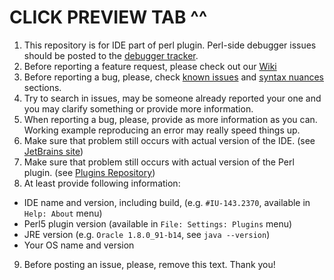# CLICK PREVIEW TAB ^^
1. This repository is for IDE part of perl plugin. Perl-side debugger issues should be posted to the [debugger tracker](https://github.com/hurricup/Perl5-IDEA-Debugger/issues).
2. Before reporting a feature request, please check out our [Wiki](https://github.com/hurricup/Perl5-IDEA/wiki)
3. Before reporting a bug, please, check [known issues](https://github.com/hurricup/Perl5-IDEA/wiki/Known-issues) and [syntax nuances](https://github.com/hurricup/Perl5-IDEA/wiki/Perl-syntax-nuances) sections.
4. Try to search in issues, may be someone already reported your one and you may clarify something or provide more information.
5. When reporting a bug, please, provide as more information as you can. Working example reproducing an error may really speed things up.
6. Make sure that problem still occurs with actual version of the IDE. (see [JetBrains site](https://www.jetbrains.com/))
7. Make sure that problem still occurs with actual version of the Perl plugin. (see [Plugins Repository](https://plugins.jetbrains.com/plugin/7796))
8. At least provide following information:
  * IDE name and version, including build, (e.g. `#IU-143.2370`, available in `Help: About` menu)
  * Perl5 plugin version (available in `File: Settings: Plugins` menu)
  * JRE version (e.g. `Oracle 1.8.0_91-b14`, see `java --version`)
  * Your OS name and version
9. Before posting an issue, please, remove this text. Thank you!
